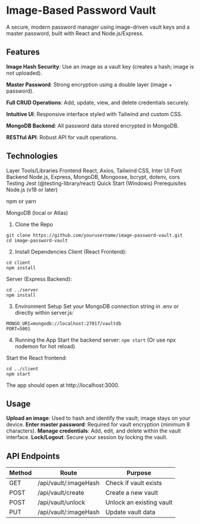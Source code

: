 # Image-Based Password Vault
A secure, modern password manager using image-driven vault keys and a master password, built with React and Node.js/Express.

## Features
**Image Hash Security**: Use an image as a vault key (creates a hash; image is not uploaded).

**Master Password**: Strong encryption using a double layer (image + password).

**Full CRUD Operations**: Add, update, view, and delete credentials securely.

**Intuitive UI**: Responsive interface styled with Tailwind and custom CSS.

**MongoDB Backend**: All password data stored encrypted in MongoDB.

**RESTful API**: Robust API for vault operations.

## Technologies
Layer	Tools/Libraries
Frontend	React, Axios, Tailwind CSS, Inter UI Font
Backend	Node.js, Express, MongoDB, Mongoose, bcrypt, dotenv, cors
Testing	Jest (@testing-library/react)
Quick Start (Windows)
Prerequisites
Node.js (v18 or later)

npm or yarn

MongoDB (local or Atlas)

1. Clone the Repo
```
git clone https://github.com/yourusername/image-password-vault.git
cd image-password-vault
```
2. Install Dependencies
Client (React Frontend):
```
cd client
npm install
```
Server (Express Backend):
```
cd ../server
npm install
```
3. Environment Setup
Set your MongoDB connection string in .env or directly within server.js:
```
MONGO_URI=mongodb://localhost:27017/vaultdb
PORT=5001
```
4. Running the App
Start the backend server:
```npm start```
(Or use npx nodemon for hot reload)

Start the React frontend:
```
cd ../client
npm start
```
The app should open at http://localhost:3000.

## Usage
**Upload an image**: Used to hash and identify the vault; image stays on your device.
**Enter master password**: Required for vault encryption (minimum 8 characters).
**Manage credentials**: Add, edit, and delete within the vault interface.
**Lock/Logout**: Secure your session by locking the vault.

## API Endpoints
| Method|Route|Purpose|
|---|---|---|
|GET|/api/vault/:imageHash|Check if vault exists|
|POST|/api/vault/create|Create a new vault|
|POST|/api/vault/unlock|Unlock an existing vault|
|PUT|/api/vault/:imageHash|Update vault data|
